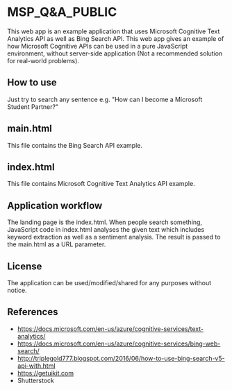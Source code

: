 # MSP_Q&A_PUBLIC
This web app is an example application that uses Microsoft Cognitive Text Analytics API as well as Bing Search API. This web app gives an example of how Microsoft Cognitive APIs can be used in a pure JavaScript environment, without server-side application (Not a recommended solution for real-world problems).


## How to use
Just try to search any sentence e.g. "How can I become a Microsoft Student Partner?"

## main.html
This file contains the Bing Search API example.
## index.html
This file contains Microsoft Cognitive Text Analytics API example.

## Application workflow
The landing page is the index.html. When people search something, JavaScript code in index.html analyses the given text which includes keyword extraction as well as a sentiment analysis. The result is passed to the main.html as a URL parameter.


## License
The application can be used/modified/shared for any purposes without notice.

## References
* https://docs.microsoft.com/en-us/azure/cognitive-services/text-analytics/
* https://docs.microsoft.com/en-us/azure/cognitive-services/bing-web-search/
* http://triplegold777.blogspot.com/2016/06/how-to-use-bing-search-v5-api-with.html
* https://getuikit.com
* Shutterstock
